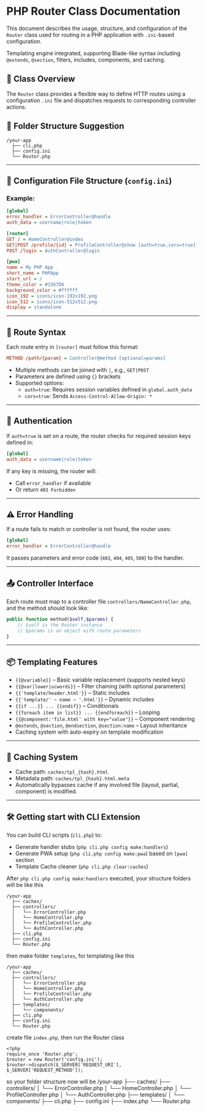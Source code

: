 

# PHP Router Class Documentation
This document describes the usage, structure, and configuration of the `Router` class used for routing in a PHP application with `.ini`-based configuration.

Templating engine integrated, supporting Blade-like syntax including `@extends`, `@section`, filters, includes, components, and caching.

## 📂 Class Overview
The `Router` class provides a flexible way to define HTTP routes using a configuration `.ini` file and dispatches requests to corresponding controller actions.

## 📁 Folder Structure Suggestion
```
/your-app
  ├── cli.php
  ├── config.ini
  └── Router.php
```
---
## 🔧 Configuration File Structure (`config.ini`)

### Example:
```ini
[global]
error_handler = ErrorController@handle
auth_data = username|role|token

[router]
GET / = HomeController@index
GET|POST /profile/{id} = ProfileController@show [auth=true,cors=true]
POST /login = AuthController@login

[pwa]
name = My PHP App
short_name = PHPApp
start_url = /
theme_color = #3367D6
background_color = #ffffff
icon_192 = icons/icon-192x192.png
icon_512 = icons/icon-512x512.png
display = standalone
```
---
## 📌 Route Syntax

Each route entry in `[router]` must follow this format:
```ini
METHOD /path/{param} = Controller@method [optional=params]
```
- Multiple methods can be joined with `|`, e.g., `GET|POST`
- Parameters are defined using `{}` brackets
- Supported options:
  - `auth=true`: Requires session variables defined in `global.auth_data`
  - `cors=true`: Sends `Access-Control-Allow-Origin: *`

---
## 🔐 Authentication

If `auth=true` is set on a route, the router checks for required session keys defined in:
```ini
[global]
auth_data = username|role|token
```
If any key is missing, the router will:
- Call `error_handler` if available
- Or return `403 Forbidden`

---

## ⚠️ Error Handling

If a route fails to match or controller is not found, the router uses:
```ini
[global]
error_handler = ErrorController@handle
```
It passes parameters and error code (`403`, `404`, `405`, `500`) to the handler.

---

## 📤 Controller Interface

Each route must map to a controller file `controllers/NameController.php`, and the method should look like:
```php
public function method($self,$params) {
    // $self is the Router instance
    // $params is an object with route parameters
}
```
---
## 📦 Templating Features

- `{{@variable}}` – Basic variable replacement (supports nested keys)
- `{{@var|lower|ucwords}}` – Filter chaining (with optional parameters)
- `{{'template/header.html'}}` – Static includes
- `{{'template/' ~ name ~ '.html'}}` – Dynamic includes
- `{{if ...}} ... {{endif}}` – Conditionals
- `{{foreach item in list}} ... {{endforeach}}` – Looping
- `{{@component:'file.html' with key="value"}}` – Component rendering
- `@extends`, `@section`, `@endsection`, `@section:name` – Layout inheritance
- Caching system with auto-expiry on template modification

---

## 💾 Caching System

- Cache path: `caches/tpl_{hash}.html`
- Metadata path: `caches/tpl_{hash}.html.meta`
- Automatically bypasses cache if any involved file (layout, partial, component) is modified.

---

## 🛠 Getting start with CLI Extension

You can build CLI scripts (`cli.php`) to:
- Generate handler stubs (`php cli.php config make:handlers`)
- Generate PWA setup (`php cli.php config make:pwa`) based on `[pwa]` section
- Template Cache cleaner (`php cli.php clear:caches`)

After `php cli.php config make:handlers` executed, your structure folders will be like this
```
/your-app
  ├── caches/
  ├── controllers/
  │   └── ErrorController.php
  │   └── HomeController.php
  │   └── ProfileController.php
  │   └── AuthController.php
  ├── cli.php
  ├── config.ini
  └── Router.php
```
then make folder `templates`, for templating like this
```
/your-app
  ├── caches/
  ├── controllers/
  │   └── ErrorController.php
  │   └── HomeController.php
  │   └── ProfileController.php
  │   └── AuthController.php
  ├── templates/
  │   └── components/
  ├── cli.php
  ├── config.ini
  └── Router.php
```
create file `index.php`, then run the Router class
```
<?php
require_once 'Router.php';
$router = new Router('config.ini');
$router->dispatch($_SERVER['REQUEST_URI'], $_SERVER['REQUEST_METHOD']);
```
so your folder structure now will be
/your-app
  ├── caches/
  ├── controllers/
  │   └── ErrorController.php
  │   └── HomeController.php
  │   └── ProfileController.php
  │   └── AuthController.php
  ├── templates/
  │   └── components/
  ├── cli.php
  ├── config.ini
  ├── index.php
  └── Router.php
```